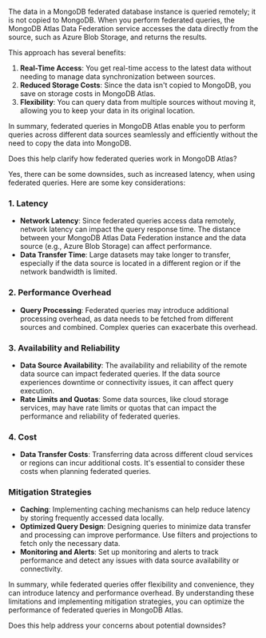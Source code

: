 The data in a MongoDB federated database instance is queried remotely; it is not copied to MongoDB. When you perform federated queries, the MongoDB Atlas Data Federation service accesses the data directly from the source, such as Azure Blob Storage, and returns the results. 

This approach has several benefits:
1. **Real-Time Access**: You get real-time access to the latest data without needing to manage data synchronization between sources.
2. **Reduced Storage Costs**: Since the data isn't copied to MongoDB, you save on storage costs in MongoDB Atlas.
3. **Flexibility**: You can query data from multiple sources without moving it, allowing you to keep your data in its original location.

In summary, federated queries in MongoDB Atlas enable you to perform queries across different data sources seamlessly and efficiently without the need to copy the data into MongoDB.

Does this help clarify how federated queries work in MongoDB Atlas?


Yes, there can be some downsides, such as increased latency, when using federated queries. Here are some key considerations:

### **1. Latency**
- **Network Latency**: Since federated queries access data remotely, network latency can impact the query response time. The distance between your MongoDB Atlas Data Federation instance and the data source (e.g., Azure Blob Storage) can affect performance.
- **Data Transfer Time**: Large datasets may take longer to transfer, especially if the data source is located in a different region or if the network bandwidth is limited.

### **2. Performance Overhead**
- **Query Processing**: Federated queries may introduce additional processing overhead, as data needs to be fetched from different sources and combined. Complex queries can exacerbate this overhead.

### **3. Availability and Reliability**
- **Data Source Availability**: The availability and reliability of the remote data source can impact federated queries. If the data source experiences downtime or connectivity issues, it can affect query execution.
- **Rate Limits and Quotas**: Some data sources, like cloud storage services, may have rate limits or quotas that can impact the performance and reliability of federated queries.

### **4. Cost**
- **Data Transfer Costs**: Transferring data across different cloud services or regions can incur additional costs. It's essential to consider these costs when planning federated queries.

### **Mitigation Strategies**
- **Caching**: Implementing caching mechanisms can help reduce latency by storing frequently accessed data locally.
- **Optimized Query Design**: Designing queries to minimize data transfer and processing can improve performance. Use filters and projections to fetch only the necessary data.
- **Monitoring and Alerts**: Set up monitoring and alerts to track performance and detect any issues with data source availability or connectivity.

In summary, while federated queries offer flexibility and convenience, they can introduce latency and performance overhead. By understanding these limitations and implementing mitigation strategies, you can optimize the performance of federated queries in MongoDB Atlas.

Does this help address your concerns about potential downsides?
